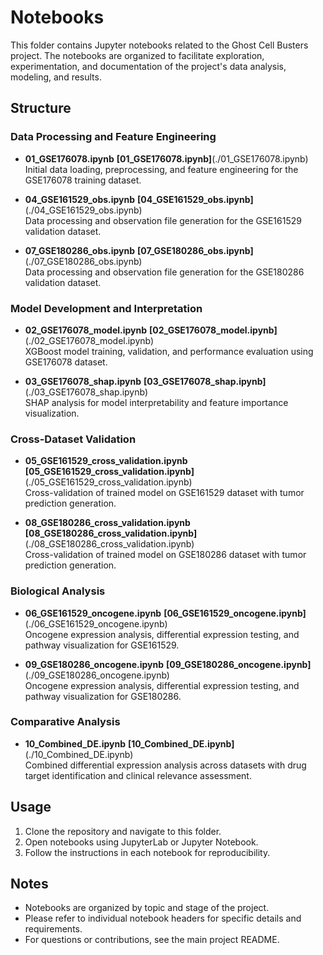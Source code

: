 # Notebooks

This folder contains Jupyter notebooks related to the Ghost Cell Busters project. The notebooks are organized to facilitate exploration, experimentation, and documentation of the project's data analysis, modeling, and results.

## Structure

### Data Processing and Feature Engineering
- **01_GSE176078.ipynb** **[01_GSE176078.ipynb]**(./01_GSE176078.ipynb)  
   Initial data loading, preprocessing, and feature engineering for the GSE176078 training dataset.

- **04_GSE161529_obs.ipynb** **[04_GSE161529_obs.ipynb]**(./04_GSE161529_obs.ipynb)  
   Data processing and observation file generation for the GSE161529 validation dataset.

- **07_GSE180286_obs.ipynb** **[07_GSE180286_obs.ipynb]**(./07_GSE180286_obs.ipynb)  
   Data processing and observation file generation for the GSE180286 validation dataset.

### Model Development and Interpretation
- **02_GSE176078_model.ipynb** **[02_GSE176078_model.ipynb]**(./02_GSE176078_model.ipynb)  
   XGBoost model training, validation, and performance evaluation using GSE176078 dataset.

- **03_GSE176078_shap.ipynb** **[03_GSE176078_shap.ipynb]**(./03_GSE176078_shap.ipynb)  
   SHAP analysis for model interpretability and feature importance visualization.

### Cross-Dataset Validation
- **05_GSE161529_cross_validation.ipynb** **[05_GSE161529_cross_validation.ipynb]**(./05_GSE161529_cross_validation.ipynb)  
   Cross-validation of trained model on GSE161529 dataset with tumor prediction generation.

- **08_GSE180286_cross_validation.ipynb** **[08_GSE180286_cross_validation.ipynb]**(./08_GSE180286_cross_validation.ipynb)  
   Cross-validation of trained model on GSE180286 dataset with tumor prediction generation.

### Biological Analysis
- **06_GSE161529_oncogene.ipynb** **[06_GSE161529_oncogene.ipynb]**(./06_GSE161529_oncogene.ipynb)  
   Oncogene expression analysis, differential expression testing, and pathway visualization for GSE161529.

- **09_GSE180286_oncogene.ipynb** **[09_GSE180286_oncogene.ipynb]**(./09_GSE180286_oncogene.ipynb)  
   Oncogene expression analysis, differential expression testing, and pathway visualization for GSE180286.

### Comparative Analysis
- **10_Combined_DE.ipynb** **[10_Combined_DE.ipynb]**(./10_Combined_DE.ipynb)  
   Combined differential expression analysis across datasets with drug target identification and clinical relevance assessment.

## Usage

1. Clone the repository and navigate to this folder.
2. Open notebooks using JupyterLab or Jupyter Notebook.
3. Follow the instructions in each notebook for reproducibility.

## Notes

- Notebooks are organized by topic and stage of the project.
- Please refer to individual notebook headers for specific details and requirements.
- For questions or contributions, see the main project README.

